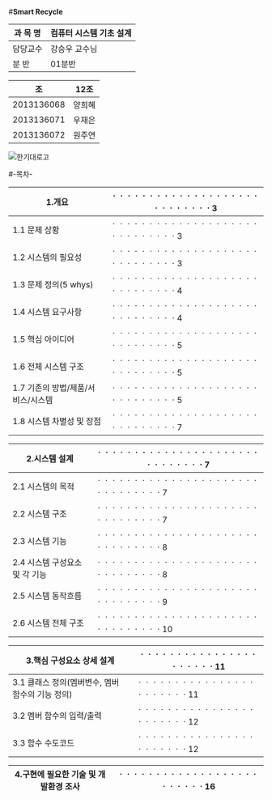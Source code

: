 
#**Smart Recycle**  






과  목   명| 컴퓨터 시스템 기초 설계
--------  | ---
담당교수 | 강승우 교수님
분   반     | 01분반


조  | 12조
----|-----
2013136068 |  양희혜
2013136071   |우재은
2013136072  | 원주연

![한기대로고](https://fbcdn-sphotos-d-a.akamaihd.net/hphotos-ak-xpt1/v/t1.0-9/12122630_1088656004477733_1675076841412409785_n.jpg?oh=3b370f024d84427e2f88d7ec68178627&oe=56ED94A5&__gda__=1461462565_27440ce6126b6040210b10f5538704d1)

#-목차-

1.개요  | ㆍㆍㆍㆍㆍㆍㆍㆍㆍㆍㆍㆍㆍㆍㆍㆍㆍㆍㆍㆍㆍㆍㆍㆍㆍㆍㆍㆍ3
----|-----
1.1    문제 상황 | ㆍㆍㆍㆍㆍㆍㆍㆍㆍㆍㆍㆍㆍㆍㆍㆍㆍㆍㆍㆍㆍㆍㆍㆍㆍㆍㆍㆍㆍ3
1.2    시스템의 필요성  |ㆍㆍㆍㆍㆍㆍㆍㆍㆍㆍㆍㆍㆍㆍㆍㆍㆍㆍㆍㆍㆍㆍㆍㆍㆍㆍㆍㆍㆍ3
1.3   문제 정의(5 whys) | ㆍㆍㆍㆍㆍㆍㆍㆍㆍㆍㆍㆍㆍㆍㆍㆍㆍㆍㆍㆍㆍㆍㆍㆍㆍㆍㆍㆍㆍ4
1.4   시스템 요구사항 | ㆍㆍㆍㆍㆍㆍㆍㆍㆍㆍㆍㆍㆍㆍㆍㆍㆍㆍㆍㆍㆍㆍㆍㆍㆍㆍㆍㆍㆍ4
1.5    핵심 아이디어  |ㆍㆍㆍㆍㆍㆍㆍㆍㆍㆍㆍㆍㆍㆍㆍㆍㆍㆍㆍㆍㆍㆍㆍㆍㆍㆍㆍㆍㆍ5
1.6   전체 시스템 구조  | ㆍㆍㆍㆍㆍㆍㆍㆍㆍㆍㆍㆍㆍㆍㆍㆍㆍㆍㆍㆍㆍㆍㆍㆍㆍㆍㆍㆍㆍ5
1.7   기존의 방법/제품/서비스/시스템|ㆍㆍㆍㆍㆍㆍㆍㆍㆍㆍㆍㆍㆍㆍㆍㆍㆍㆍㆍㆍㆍㆍㆍㆍㆍㆍㆍㆍㆍ5
1.8   시스템 차별성 및 장점   | ㆍㆍㆍㆍㆍㆍㆍㆍㆍㆍㆍㆍㆍㆍㆍㆍㆍㆍㆍㆍㆍㆍㆍㆍㆍㆍㆍㆍㆍ7

2.시스템 설계  | ㆍㆍㆍㆍㆍㆍㆍㆍㆍㆍㆍㆍㆍㆍㆍㆍㆍㆍㆍㆍㆍㆍㆍㆍㆍㆍㆍㆍㆍㆍ7
----|-----
2.1    시스템의 목적 | ㆍㆍㆍㆍㆍㆍㆍㆍㆍㆍㆍㆍㆍㆍㆍㆍㆍㆍㆍㆍㆍㆍㆍㆍㆍㆍㆍㆍㆍㆍㆍ7
2.2    시스템 구조  |ㆍㆍㆍㆍㆍㆍㆍㆍㆍㆍㆍㆍㆍㆍㆍㆍㆍㆍㆍㆍㆍㆍㆍㆍㆍㆍㆍㆍㆍㆍㆍ7
2.3   시스템 기능 | ㆍㆍㆍㆍㆍㆍㆍㆍㆍㆍㆍㆍㆍㆍㆍㆍㆍㆍㆍㆍㆍㆍㆍㆍㆍㆍㆍㆍㆍㆍㆍ8
2.4   시스템 구성요소 및 각 기능 | ㆍㆍㆍㆍㆍㆍㆍㆍㆍㆍㆍㆍㆍㆍㆍㆍㆍㆍㆍㆍㆍㆍㆍㆍㆍㆍㆍㆍㆍㆍㆍ8
2.5    시스템 동작흐름  |ㆍㆍㆍㆍㆍㆍㆍㆍㆍㆍㆍㆍㆍㆍㆍㆍㆍㆍㆍㆍㆍㆍㆍㆍㆍㆍㆍㆍㆍㆍㆍ9
2.6   시스템 전체 구조  | ㆍㆍㆍㆍㆍㆍㆍㆍㆍㆍㆍㆍㆍㆍㆍㆍㆍㆍㆍㆍㆍㆍㆍㆍㆍㆍㆍㆍㆍㆍㆍ10

3.핵심 구성요소 상세 설계  |ㆍㆍㆍㆍㆍㆍㆍㆍㆍㆍㆍㆍㆍㆍㆍㆍㆍㆍㆍㆍㆍㆍ11
----|-----
3.1 클래스 정의(멤버변수, 멤버 함수의 기능 정의)| ㆍㆍㆍㆍㆍㆍㆍㆍㆍㆍㆍㆍㆍㆍㆍㆍㆍㆍㆍㆍㆍㆍㆍ11
3.2 멤버 함수의 입력/출력  | ㆍㆍㆍㆍㆍㆍㆍㆍㆍㆍㆍㆍㆍㆍㆍㆍㆍㆍㆍㆍㆍㆍㆍ12
3.3   함수 수도코드 |  ㆍㆍㆍㆍㆍㆍㆍㆍㆍㆍㆍㆍㆍㆍㆍㆍㆍㆍㆍㆍㆍㆍㆍ12

4.구현에 필요한 기술 및 개발환경 조사|ㆍㆍㆍㆍㆍㆍㆍㆍㆍㆍㆍㆍㆍㆍㆍㆍㆍㆍㆍㆍㆍㆍㆍㆍㆍ16
----|-----
